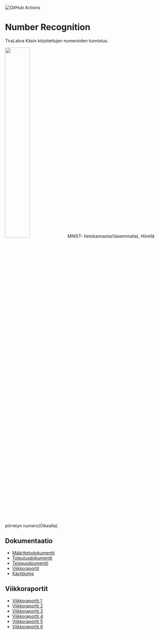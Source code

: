![GitHub Actions](https://github.com/junyuan-fang/NumberRecognition/workflows/CI/badge.svg)
# Number Recognition
TiraLabra
Käsin kirjoitettujen numeroiden tunnistus.  


<img src="https://user-images.githubusercontent.com/61732233/147152270-f188d5e5-e415-482e-b6d7-95e0525e7ebd.png" width="40%" height="40%">
MNIST- tietokannasta(Vasemmalla), Hiirellä piirretyn numero(Oikealla).

## Dokumentaatio
*   [Määrittelydokumentti](https://github.com/junyuan-fang/Recognition_of_handwritten_numbers/blob/master/documentation/m%C3%A4%C3%A4rittelydokumentti.md)
*   [Toteutusdokumentti](https://github.com/junyuan-fang/Recognition_of_handwritten_numbers/tree/master/documentation/toteutusdokumentti.md)
*   [Testausdoumentti](https://github.com/junyuan-fang/Recognition_of_handwritten_numbers/tree/master/documentation/testausdokumentti.md)
*   [Viikkoraportit](https://github.com/junyuan-fang/Recognition_of_handwritten_numbers/tree/master/documentation/viikkoraportti)
*   [Käyttöohje](https://github.com/junyuan-fang/Recognition_of_handwritten_numbers/tree/master/documentation/Käyttöohje.md)
## Viikkoraportit
*   [Viikkoraportti 1](./documentation/viikkoraportti/viikkoraportti1.md) 
*   [Viikkoraportti 2](./documentation/viikkoraportti/viikkoraportti2.md) 
*   [Viikkoraportti 3](./documentation/viikkoraportti/viikkoraportti3.md) 
*   [Viikkoraportti 4](./documentation/viikkoraportti/viikkoraportti4.md) 
*   [Viikkoraportti 5](./documentation/viikkoraportti/viikkoraportti5.md) 
*   [Viikkoraportti 6](./documentation/viikkoraportti/viikkoraportti6.md) 

